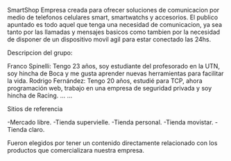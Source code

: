 SmartShop
Empresa creada para ofrecer soluciones de comunicacion por medio de
telefonos celulares smart, smartwatchs y accesorios.
El publico apuntado es todo aquel que tenga una necesidad de comunicacion, ya sea tanto por las llamadas y mensajes basicos como tambien por la necesidad de disponer de un dispositivo movil agil para estar conectado las 24hs.

Descripcion del grupo:

Franco Spinelli: Tengo 23 años, soy estudiante del profesorado en la UTN, soy hincha de Boca y me gusta aprender nuevas herramientas para facilitar la vida.
Rodrigo Fernández: Tengo 20 años, estudié para TCP, ahora programación web, trabajo en una empresa de seguridad privada y soy hincha de Racing.
...
...


Sitios de referencia

-Mercado libre.
-Tienda supervielle.
-Tienda personal.
-Tienda movistar.
-Tienda claro.

Fueron elegidos por tener un contenido directamente relacionado con los productos que comercializara nuestra empresa.